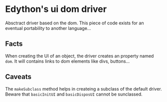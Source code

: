 # Edython's ui dom driver

Absctract driver based on the dom.
This piece of code exists for an eventual portability to another language...

## Facts
When creating the UI of an object, the driver creates an property named `dom`. It will contains links to dom elements like divs, buttons...

## Caveats
The `makeSubclass` method helps in createing a subclass of the default driver. Beware that `basicInitUI` and `basicDisposUI` cannot be sunclassed.